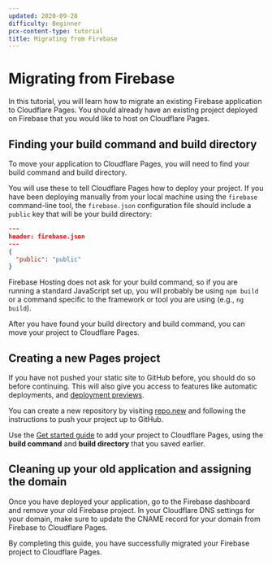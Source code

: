 ```yaml
---
updated: 2020-09-28
difficulty: Beginner
pcx-content-type: tutorial
title: Migrating from Firebase
---
```


# Migrating from Firebase

In this tutorial, you will learn how to migrate an existing Firebase application to Cloudflare Pages. You should already have an existing project deployed on Firebase that you would like to host on Cloudflare Pages.

## Finding your build command and build directory

To move your application to Cloudflare Pages, you will need to find your build command and build directory.

You will use these to tell Cloudflare Pages how to deploy your project. If you have been deploying manually from your local machine using the `firebase` command-line tool, the `firebase.json` configuration file should include a `public` key that will be your build directory:

```json
---
header: firebase.json
---
{
  "public": "public"
}
```

Firebase Hosting does not ask for your build command, so if you are running a standard JavaScript set up, you will probably be using `npm build` or a command specific to the framework or tool you are using (e.g., `ng build`).

After you have found your build directory and build command, you can move your project to Cloudflare Pages.

## Creating a new Pages project

If you have not pushed your static site to GitHub before, you should do so before continuing. This will also give you access to features like automatic deployments, and [deployment previews](/platform/preview-deployments).

You can create a new repository by visiting [repo.new](https://repo.new) and following the instructions to push your project up to GitHub.

Use the [Get started guide](/get-started) to add your project to Cloudflare Pages, using the **build command** and **build directory** that you saved earlier.

## Cleaning up your old application and assigning the domain

Once you have deployed your application, go to the Firebase dashboard and remove your old Firebase project. In your Cloudflare DNS settings for your domain, make sure to update the CNAME record for your domain from Firebase to Cloudflare Pages.

By completing this guide, you have successfully migrated your Firebase project to Cloudflare Pages.